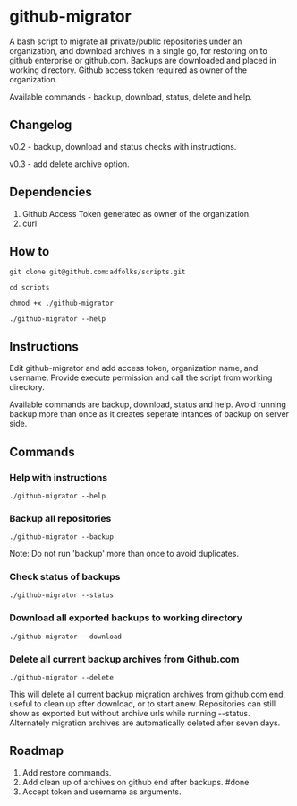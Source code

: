 # github-migrator
A bash script to migrate all private/public repositories under an organization, and download archives in a single go, for restoring on to github enterprise or github.com.
Backups are downloaded and placed in working directory. Github access token required as owner of the organization.

Available commands - backup, download, status, delete and help.

## Changelog
v0.2 - backup, download and status checks with instructions.

v0.3 - add delete archive option.

## Dependencies
1. Github Access Token generated as owner of the organization.
2. curl

## How to

`git clone git@github.com:adfolks/scripts.git`

`cd scripts`

`chmod +x ./github-migrator`

`./github-migrator --help`

## Instructions

Edit github-migrator and add access token, organization name, and username. Provide execute permission and call the script from working directory.

Available commands are backup, download, status and help. Avoid running backup more than once as it creates seperate intances of backup on server side.

## Commands

### Help with instructions
`./github-migrator --help`

### Backup all repositories 
`./github-migrator --backup`

Note: Do not run 'backup' more than once to avoid duplicates.

### Check status of backups
`./github-migrator --status`

### Download all exported backups to working directory
`./github-migrator --download`

### Delete all current backup archives from Github.com
`./github-migrator --delete`

This will delete all current backup migration archives from github.com end, useful to clean up after download, or to start anew. 
Repositories can still show as exported but without archive urls while running --status.
Alternately migration archives are automatically deleted after seven days.

## Roadmap
1. Add restore commands.
2. Add clean up of archives on github end after backups. #done
3. Accept token and username as arguments.
